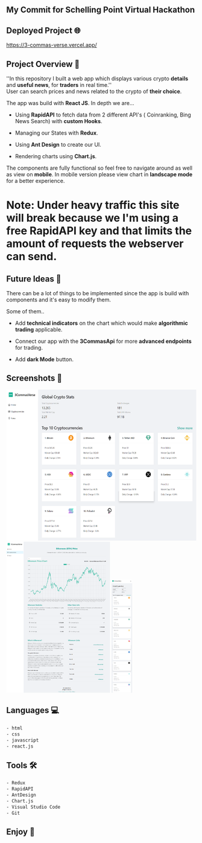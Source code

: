 ## My Commit for Schelling Point Virtual Hackathon

## Deployed Project 🌐

https://3-commas-verse.vercel.app/


## Project Overview 🚀

''In this repository I built a web app which displays various crypto **details** and **useful news**, for **traders** in real time.''<br>
User can search prices and news related to the crypto of **their choice**.


The app was build with **React JS**. In depth we are...

- Using **RapidAPI** to fetch data from 2 different API's ( Coinranking, Bing News Search) with **custom Hooks**.

- Managing our States with **Redux**.

- Using **Ant Design** to create our UI.

- Rendering charts using **Chart.js**.

The components are fully functional so feel free to navigate around as well as view on **mobile**. In mobile version please view chart in **landscape mode** for a better experience. 

# Note: Under heavy traffic this site will break because we I'm using a free RapidAPI key and that limits the amount of requests the webserver can send.


## Future Ideas 💭

There can be a lot of things to be implemented since the app is build with components and it's easy to modify them.

Some of them..

- Add **technical indicators** on the chart which would make **algorithmic trading** applicable.

- Connect our app with the **3CommasApi** for more **advanced endpoints** for trading.

- Add **dark Mode** button.


## Screenshots 📸

<img src="/src/images/Homepage-desktop.png" alt="Alt text" title="Optional title" width=auto height="400">
<img src="/src/images/Chart-desktop.png" alt="Alt text" title="Optional title" width=auto height="400">
<img src="/src/images/Cryptos-mobile.png" alt="Alt text" title="Optional title" width=auto height="300">


## Languages 💻

```
- html
- css
- javascript
- react.js
```


## Tools 🛠

```
- Redux
- RapidAPI
- AntDesign
- Chart.js
- Visual Studio Code
- Git
```


## Enjoy 🙌
